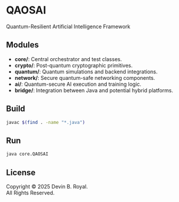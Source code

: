 # QAOSAI

Quantum-Resilient Artificial Intelligence Framework

## Modules

- **core/**: Central orchestrator and test classes.
- **crypto/**: Post-quantum cryptographic primitives.
- **quantum/**: Quantum simulations and backend integrations.
- **network/**: Secure quantum-safe networking components.
- **ai/**: Quantum-secure AI execution and training logic.
- **bridge/**: Integration between Java and potential hybrid platforms.

## Build

```bash
javac $(find . -name "*.java")
```

## Run

```bash
java core.QAOSAI
```

## License

Copyright © 2025 Devin B. Royal.  
All Rights Reserved.
